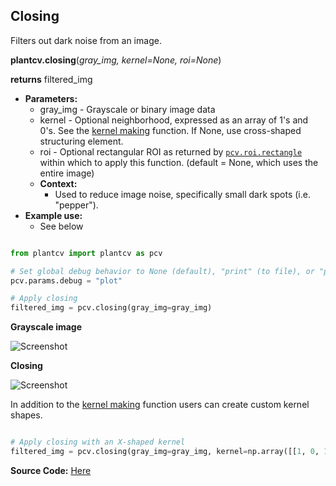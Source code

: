 ## Closing

Filters out dark noise from an image.

**plantcv.closing**(*gray_img, kernel=None, roi=None*)

**returns** filtered_img

- **Parameters:**
    - gray_img - Grayscale or binary image data
    - kernel - Optional neighborhood, expressed as an array of 1's and 0's. See the [kernel making](get_kernel.md) function. If None, 
    use cross-shaped structuring element.
	- roi - Optional rectangular ROI as returned by [`pcv.roi.rectangle`](roi_rectangle.md) within which to apply this function. (default = None, which uses the entire image)
  - **Context:**
    - Used to reduce image noise, specifically small dark spots (i.e. "pepper").
- **Example use:**
    - See below

```python

from plantcv import plantcv as pcv

# Set global debug behavior to None (default), "print" (to file), or "plot" (Jupyter Notebooks or X11)
pcv.params.debug = "plot"

# Apply closing
filtered_img = pcv.closing(gray_img=gray_img)

```

**Grayscale image**

![Screenshot](img/documentation_images/closing/before_closing.jpg)

**Closing**

![Screenshot](img/documentation_images/closing/after_closing.jpg)


In addition to the [kernel making](get_kernel.md) function users can create custom kernel shapes. 
```python

# Apply closing with an X-shaped kernel 
filtered_img = pcv.closing(gray_img=gray_img, kernel=np.array([[1, 0, 1], [0, 1, 0], [1, 0, 1]]))

```

**Source Code:** [Here](https://github.com/danforthcenter/plantcv/blob/main/plantcv/plantcv/closing.py)
